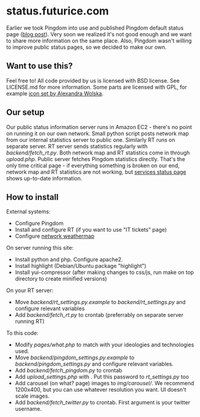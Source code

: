 status.futurice.com
===================

Earlier we took Pingdom into use and published Pingdom default status page ([blog 
post](http://blog.futurice.com/public-performance-and-uptime-information)). Very soon we realized it's 
not good enough and we want to share more information on the same place. Also, Pingdom wasn't willing to 
improve public status pages, so we decided to make our own.

Want to use this?
-----------------

Feel free to! All code provided by us is licensed with BSD license. See LICENSE.md for more information.
Some parts are licensed with GPL, for example [icon set by Alexandra Wolska](http://handdrawing.olawolska.com/).


Our setup
---------

Our public status information server runs in Amazon EC2 - there's no point on running it on our own 
network. Small python script posts network map from our internal statistics server to public one. 
Similarly RT runs on separate server. RT server sends statistics regularly with *backend/fetch_rt.py*. 
Both network map and RT statistics come in through *upload.php*. Public server fetches Pingdom statistics 
directly. That's the only time critical page - if everything something is broken on our end, network map 
and RT statistics are not working, but [services status page](http://status.futurice.com/page/services) 
shows up-to-date information.

How to install
--------------

External systems:

* Configure Pingdom
* Install and configure RT (if you want to use "IT tickets" page)
* Configure [network weathermap](http://www.network-weathermap.com/)

On server running this site:

* Install python and php. Configure apache2.
* Install highlight (Debian/Ubuntu package "highlight")
* Install yui-compressor (after making changes to css/js, run make on top directory to create minified versions)

On your RT server:

* Move *backend/rt_settings.py.example* to *backend/rt_settings.py* and configure relevant variables
* Add *backend/fetch_rt.py* to crontab (preferrably on separate server running RT)

To this code:

* Modify *pages/what.php* to match with your ideologies and technologies used.
* Move *backend/pingdom_settings.py.example* to *backend/pingdom_settings.py* and configure relevant variables.
* Add *backend/fetch_pingdom.py* to crontab
* Add *upload_settings.php* with <?$password="some_randomly_generated_password";?>. Put this password to *rt_settings.py* too
* Add carousel (on what? page) images to *img/carousel/*. We recommend 1200x400, but you can use whatever resolution you want. UI doesn't scale images.
* Add *backend/fetch_twitter.py* to crontab. First argument is your twitter username.
